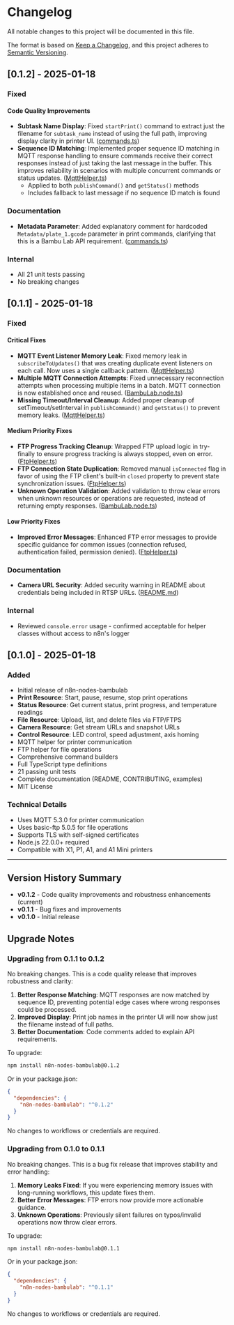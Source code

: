 # Changelog

All notable changes to this project will be documented in this file.

The format is based on [Keep a Changelog](https://keepachangelog.com/en/1.0.0/),
and this project adheres to [Semantic Versioning](https://semver.org/spec/v2.0.0.html).

## [0.1.2] - 2025-01-18

### Fixed

#### Code Quality Improvements
- **Subtask Name Display**: Fixed `startPrint()` command to extract just the filename for `subtask_name` instead of using the full path, improving display clarity in printer UI. ([commands.ts](nodes/BambuLab/helpers/commands.ts))
- **Sequence ID Matching**: Implemented proper sequence ID matching in MQTT response handling to ensure commands receive their correct responses instead of just taking the last message in the buffer. This improves reliability in scenarios with multiple concurrent commands or status updates. ([MqttHelper.ts](nodes/BambuLab/helpers/MqttHelper.ts))
  - Applied to both `publishCommand()` and `getStatus()` methods
  - Includes fallback to last message if no sequence ID match is found

### Documentation
- **Metadata Parameter**: Added explanatory comment for hardcoded `Metadata/plate_1.gcode` parameter in print commands, clarifying that this is a Bambu Lab API requirement. ([commands.ts](nodes/BambuLab/helpers/commands.ts))

### Internal
- All 21 unit tests passing
- No breaking changes

## [0.1.1] - 2025-01-18

### Fixed

#### Critical Fixes
- **MQTT Event Listener Memory Leak**: Fixed memory leak in `subscribeToUpdates()` that was creating duplicate event listeners on each call. Now uses a single callback pattern. ([MqttHelper.ts](nodes/BambuLab/helpers/MqttHelper.ts))
- **Multiple MQTT Connection Attempts**: Fixed unnecessary reconnection attempts when processing multiple items in a batch. MQTT connection is now established once and reused. ([BambuLab.node.ts](nodes/BambuLab/BambuLab.node.ts))
- **Missing Timeout/Interval Cleanup**: Added proper cleanup of setTimeout/setInterval in `publishCommand()` and `getStatus()` to prevent memory leaks. ([MqttHelper.ts](nodes/BambuLab/helpers/MqttHelper.ts))

#### Medium Priority Fixes
- **FTP Progress Tracking Cleanup**: Wrapped FTP upload logic in try-finally to ensure progress tracking is always stopped, even on error. ([FtpHelper.ts](nodes/BambuLab/helpers/FtpHelper.ts))
- **FTP Connection State Duplication**: Removed manual `isConnected` flag in favor of using the FTP client's built-in `closed` property to prevent state synchronization issues. ([FtpHelper.ts](nodes/BambuLab/helpers/FtpHelper.ts))
- **Unknown Operation Validation**: Added validation to throw clear errors when unknown resources or operations are requested, instead of returning empty responses. ([BambuLab.node.ts](nodes/BambuLab/BambuLab.node.ts))

#### Low Priority Fixes
- **Improved Error Messages**: Enhanced FTP error messages to provide specific guidance for common issues (connection refused, authentication failed, permission denied). ([FtpHelper.ts](nodes/BambuLab/helpers/FtpHelper.ts))

### Documentation
- **Camera URL Security**: Added security warning in README about credentials being included in RTSP URLs. ([README.md](README.md))

### Internal
- Reviewed `console.error` usage - confirmed acceptable for helper classes without access to n8n's logger

## [0.1.0] - 2025-01-18

### Added
- Initial release of n8n-nodes-bambulab
- **Print Resource**: Start, pause, resume, stop print operations
- **Status Resource**: Get current status, print progress, and temperature readings
- **File Resource**: Upload, list, and delete files via FTP/FTPS
- **Camera Resource**: Get stream URLs and snapshot URLs
- **Control Resource**: LED control, speed adjustment, axis homing
- MQTT helper for printer communication
- FTP helper for file operations
- Comprehensive command builders
- Full TypeScript type definitions
- 21 passing unit tests
- Complete documentation (README, CONTRIBUTING, examples)
- MIT License

### Technical Details
- Uses MQTT 5.3.0 for printer communication
- Uses basic-ftp 5.0.5 for file operations
- Supports TLS with self-signed certificates
- Node.js 22.0.0+ required
- Compatible with X1, P1, A1, and A1 Mini printers

---

## Version History Summary

- **v0.1.2** - Code quality improvements and robustness enhancements (current)
- **v0.1.1** - Bug fixes and improvements
- **v0.1.0** - Initial release

## Upgrade Notes

### Upgrading from 0.1.1 to 0.1.2

No breaking changes. This is a code quality release that improves robustness and clarity:

1. **Better Response Matching**: MQTT responses are now matched by sequence ID, preventing potential edge cases where wrong responses could be processed.
2. **Improved Display**: Print job names in the printer UI will now show just the filename instead of full paths.
3. **Better Documentation**: Code comments added to explain API requirements.

To upgrade:
```bash
npm install n8n-nodes-bambulab@0.1.2
```

Or in your package.json:
```json
{
  "dependencies": {
    "n8n-nodes-bambulab": "^0.1.2"
  }
}
```

No changes to workflows or credentials are required.

### Upgrading from 0.1.0 to 0.1.1

No breaking changes. This is a bug fix release that improves stability and error handling:

1. **Memory Leaks Fixed**: If you were experiencing memory issues with long-running workflows, this update fixes them.
2. **Better Error Messages**: FTP errors now provide more actionable guidance.
3. **Unknown Operations**: Previously silent failures on typos/invalid operations now throw clear errors.

To upgrade:
```bash
npm install n8n-nodes-bambulab@0.1.1
```

Or in your package.json:
```json
{
  "dependencies": {
    "n8n-nodes-bambulab": "^0.1.1"
  }
}
```

No changes to workflows or credentials are required.
